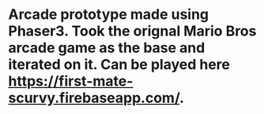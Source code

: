# Arcade prototype made using Phaser3. Took the orignal Mario Bros arcade game as the base and iterated on it. Can be played here https://first-mate-scurvy.firebaseapp.com/.
